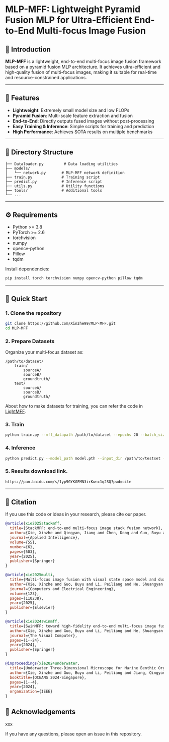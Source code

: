 # MLP-MFF: Lightweight Pyramid Fusion MLP for Ultra-Efficient End-to-End Multi-focus Image Fusion

## 📖 Introduction

**MLP-MFF** is a lightweight, end-to-end multi-focus image fusion framework based on a pyramid fusion MLP architecture. It achieves ultra-efficient and high-quality fusion of multi-focus images, making it suitable for real-time and resource-constrained applications.

---

## 🚀 Features
- **Lightweight**: Extremely small model size and low FLOPs
- **Pyramid Fusion**: Multi-scale feature extraction and fusion
- **End-to-End**: Directly outputs fused images without post-processing
- **Easy Training & Inference**: Simple scripts for training and prediction
- **High Performance**: Achieves SOTA results on multiple benchmarks

---

## 📂 Directory Structure
```
├── Dataloader.py         # Data loading utilities
├── models/
│   └── network.py       # MLP-MFF network definition
├── train.py             # Training script
├── predict.py           # Inference script
├── utils.py             # Utility functions
├── tools/               # Additional tools
└── ...
```

---

## ⚙️ Requirements
- Python >= 3.8
- PyTorch >= 2.6
- torchvision
- numpy
- opencv-python
- Pillow
- tqdm

Install dependencies:
```bash
pip install torch torchvision numpy opencv-python pillow tqdm
```

---

## 🚦 Quick Start

### 1. Clone the repository
```bash
git clone https://github.com/Xinzhe99/MLP-MFF.git
cd MLP-MFF
```

### 2. Prepare Datasets
Organize your multi-focus dataset as:
```
/path/to/dataset/
    train/
        sourceA/
        sourceB/
        groundtruth/
    test/
        sourceA/
        sourceB/
        groundtruth/
```
About how to make datasets for training, you can refer the code in [LightMFF](https://github.com/Xinzhe99/LightMFF).
### 3. Train
```bash
python train.py --mff_datapath /path/to/dataset --epochs 20 --batch_size 32
```

### 4. Inference
```bash
python predict.py --model_path model.pth --input_dir /path/to/testset --output_dir ./results
```

### 5. Results download link.
```bash
https://pan.baidu.com/s/1yp9GYKGFMN3irKwnc1q2SQ?pwd=cite
```
---

## 📝 Citation
If you use this code or ideas in your research, please cite our paper.

```bibtex
@article{xie2025stackmff,
  title={StackMFF: end-to-end multi-focus image stack fusion network},
  author={Xie, Xinzhe and Qingyan, Jiang and Chen, Dong and Guo, Buyu and Li, Peiliang and Zhou, Sangjun},
  journal={Applied Intelligence},
  volume={55},
  number={6},
  pages={503},
  year={2025},
  publisher={Springer}
}

@article{xie2025multi,
  title={Multi-focus image fusion with visual state space model and dual adversarial learning},
  author={Xie, Xinzhe and Guo, Buyu and Li, Peiliang and He, Shuangyan and Zhou, Sangjun},
  journal={Computers and Electrical Engineering},
  volume={123},
  pages={110238},
  year={2025},
  publisher={Elsevier}
}

@article{xie2024swinmff,
  title={SwinMFF: toward high-fidelity end-to-end multi-focus image fusion via swin transformer-based network},
  author={Xie, Xinzhe and Guo, Buyu and Li, Peiliang and He, Shuangyan and Zhou, Sangjun},
  journal={The Visual Computer},
  pages={1--24},
  year={2024},
  publisher={Springer}
}

@inproceedings{xie2024underwater,
  title={Underwater Three-Dimensional Microscope for Marine Benthic Organism Monitoring},
  author={Xie, Xinzhe and Guo, Buyu and Li, Peiliang and Jiang, Qingyan},
  booktitle={OCEANS 2024-Singapore},
  pages={1--4},
  year={2024},
  organization={IEEE}
}
```


## 🙏 Acknowledgements
xxx

If you have any questions, please open an issue in this repository.
